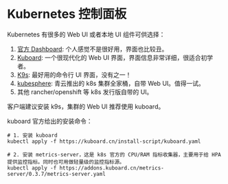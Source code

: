 # Kubernetes 控制面板

Kubernetes 有很多的 Web UI 或者本地 UI 组件可供选择：

1. [官方 Dashboard](https://github.com/kubernetes/dashboard): 个人感觉不是很好用，界面也比较丑。
3. [Kuboard](https://github.com/eip-work/kuboard-press): 一个很现代化的 Web UI 界面，界面信息非常详细，很适合初学者。
2. [K9s](https://github.com/derailed/k9s): 最好用的命令行 UI 界面，没有之一！
3. [kubesphere](https://github.com/kubesphere/kubesphere): 青云推出的 k8s 集群全家桶，自带 Web UI。值得一试。
4. 其他 rancher/openshift 等 k8s 发行版自带的 UI。


客户端建议安装 k9s，集群的 Web UI 推荐使用 kuboard。

kuboard 官方给出的安装命令：

```shell
# 1. 安装 kuboard
kubectl apply -f https://kuboard.cn/install-script/kuboard.yaml

# 2. 安装 metrics-server，这是 k8s 官方的 CPU/RAM 指标收集器，主要用于给 HPA 提供监控指标。同时也可用做轻量级的监控指标源。
kubectl apply -f https://addons.kuboard.cn/metrics-server/0.3.7/metrics-server.yaml
```
